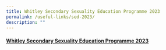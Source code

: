 ```yaml
---
title: Whitley Secondary Sexuality Education Programme 2023
permalink: /useful-links/sed-2023/
description: ""
---
```

#### [Whitley Secondary Sexuality Education Programme 2023](/files/2023%20Info%20on%20SEd%20for%20schs%20website_final%20Secondary%20Schools%20002.pdf)
